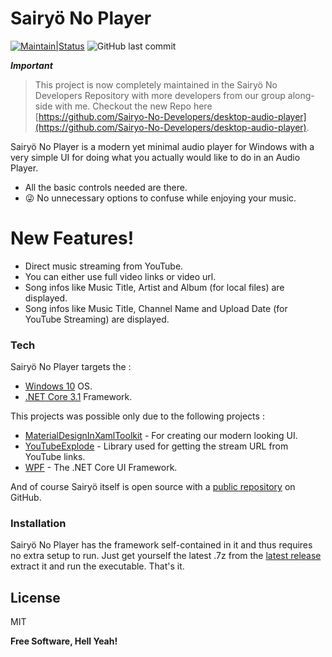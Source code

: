 # Sairyö No Player
[![Maintain|Status](https://img.shields.io/badge/Maintain-This%20Project%20is%20currently%20maintained%20by%20Sairy%C3%B6%20No%20Developers-yellowgreen)](https://github.com/Sairyo-No-Developers/desktop-audio-player)
![GitHub last commit](https://img.shields.io/github/last-commit/abhishekadhikari23/desktop-audio-player)

***Important***
>This project is now completely maintained in the Sairyö No Developers Repository with more developers from our group along-side with me. Checkout the new Repo here [https://github.com/Sairyo-No-Developers/desktop-audio-player](https://github.com/Sairyo-No-Developers/desktop-audio-player).

Sairyö No Player is a modern yet minimal audio player for Windows with a very simple UI for doing what you actually would like to do in an Audio Player.

  - All the basic controls needed are there.
  - 😜 No unnecessary options to confuse while enjoying your music.

# New Features!

  - Direct music streaming from YouTube.
  - You can either use full video links or video url.
  - Song infos like Music Title, Artist and Album (for local files) are displayed.
  - Song infos like Music Title, Channel Name and Upload Date (for YouTube Streaming) are displayed.


### Tech

Sairyö No Player targets the :
* [Windows 10](https://www.microsoft.com/en-in/software-download/windows10) OS.
* [.NET Core 3.1](https://dotnet.microsoft.com/download/dotnet-core/3.1) Framework.

This projects was possible only due to the following projects :

* [MaterialDesignInXamlToolkit](https://github.com/MaterialDesignInXAML/MaterialDesignInXamlToolkit) - For creating our modern looking UI.
* [YouTubeExplode](https://github.com/Tyrrrz/YoutubeExplode) - Library used for getting the stream URL from YouTube links.
* [WPF](https://github.com/dotnet/wpf) - The .NET Core UI Framework.

And of course Sairyö itself is open source with a [public repository](https://github.com/abhishekadhikari23/desktop-audio-player)
 on GitHub.

### Installation

Sairyö No Player has the framework self-contained in it and thus requires no extra setup to run. Just get yourself the latest .7z from the [latest release](https://github.com/abhishekadhikari23/desktop-audio-player/releases) extract it and run the executable. That's it.

License
----

MIT


**Free Software, Hell Yeah!**
